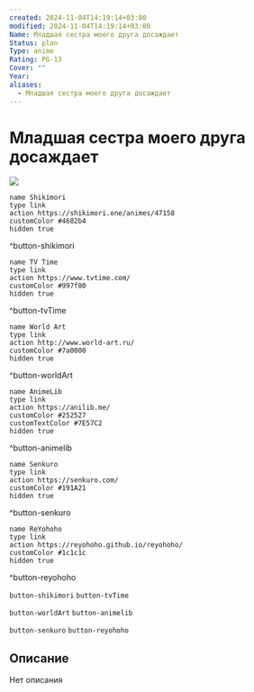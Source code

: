 ```yaml
---
created: 2024-11-04T14:19:14+03:00
modified: 2024-11-04T14:19:14+03:00
Name: Младшая сестра моего друга досаждает
Status: plan
Type: anime
Rating: PG-13
Cover: ""
Year: 
aliases:
  - Младшая сестра моего друга досаждает
---
```


# Младшая сестра моего друга досаждает

![](https://nyaa.shikimori.one/uploads/poster/animes/47158/8442c13181129e3bf48b42a7b964988f.jpeg)

```button
name Shikimori
type link
action https://shikimori.one/animes/47158
customColor #4682b4
hidden true
```
^button-shikimori

```button
name TV Time
type link
action https://www.tvtime.com/
customColor #997f00
hidden true
```
^button-tvTime

```button
name World Art
type link
action http://www.world-art.ru/
customColor #7a0000
hidden true
```
^button-worldArt

```button
name AnimeLib
type link
action https://anilib.me/
customColor #252527
customTextColor #7E57C2
hidden true
```
^button-animelib

```button
name Senkuro
type link
action https://senkuro.com/
customColor #191A21
hidden true
```
^button-senkuro

```button
name ReYohoho
type link
action https://reyohoho.github.io/reyohoho/
customColor #1c1c1c
hidden true
```
^button-reyohoho

`button-shikimori` `button-tvTime`

`button-worldArt` `button-animelib`

`button-senkuro` `button-reyohoho`

## Описание

Нет описания
